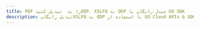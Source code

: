 ---title: PDF را به  تبدیل کنیدODP، XSLFO به ODP مبدل رایگان یا GO SDKdescription: تبدیل رایگانXSLFO به ODP با استفاده از GO Cloud APIs & SDK همچنین اسناد PDF را در Cloud ایجاد، ویرایش و رندر کنید.---